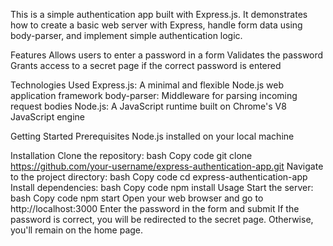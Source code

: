 This is a simple authentication app built with Express.js. It demonstrates how to create a basic web server with Express, handle form data using body-parser, and implement simple authentication logic.

Features
Allows users to enter a password in a form
Validates the password
Grants access to a secret page if the correct password is entered

Technologies Used
Express.js: A minimal and flexible Node.js web application framework
body-parser: Middleware for parsing incoming request bodies
Node.js: A JavaScript runtime built on Chrome's V8 JavaScript engine

Getting Started
Prerequisites
Node.js installed on your local machine

Installation
Clone the repository:
bash
Copy code
git clone https://github.com/your-username/express-authentication-app.git
Navigate to the project directory:
bash
Copy code
cd express-authentication-app
Install dependencies:
bash
Copy code
npm install
Usage
Start the server:
bash
Copy code
npm start
Open your web browser and go to http://localhost:3000
Enter the password in the form and submit
If the password is correct, you will be redirected to the secret page. Otherwise, you'll remain on the home page.
